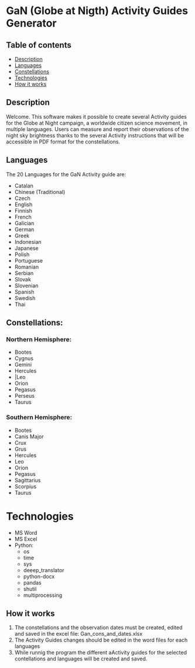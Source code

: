 # GaN (Globe at Nigth) Activity Guides Generator


## Table of contents
* [Description](#description)
* [Languages](#laguages)
* [Constellations](#constellations)
* [Technologies](#technologies)
* [How it works](#how_it_works)

## Description

Welcome. This software makes it possible to create several Activity guides for the Globe at Night campaign, a worldwide citizen science movement, in multiple languages. Users can measure and report their observations of the night sky brightness thanks to the several Activity instructions that will be accessible in PDF format for the constellations.

## Languages

The 20 Languages for the GaN Activity guide are:
* Catalan
* Chinese (Traditional)
* Czech
* English
* Finnish
* French
* Galician
* German
* Greek
* Indonesian
* Japanese
* Polish
* Portuguese
* Romanian
* Serbian
* Slovak
* Slovenian
* Spanish
* Swedish
* Thai

## Constellations:

### Northern Hemisphere:
* Bootes
* Cygnus
* Gemini
* Hercules
* |Leo
* Orion
* Pegasus
* Perseus
* Taurus

### Southern Hemisphere:
* Bootes
* Canis Major
* Crux
* Grus
* Hercules
* Leo
* Orion
* Pegasus
* Sagittarius
* Scorpius
* Taurus

# Technologies
* MS Word
* MS Excel
* Python:
    * os
    * time
    * sys
    * deeep_translator
    * python-docx
    * pandas
    * shutil
    * multiprocessing

## How it works 
1. The constellations and the observation dates must be created, edited and saved in the excel file: Gan_cons_and_dates.xlsx
2. The Activity Guides changes should be edited in the word files for each languages
3. While runnig the program the different aActivity guides for the selected contellations and languages will be created and saved.
